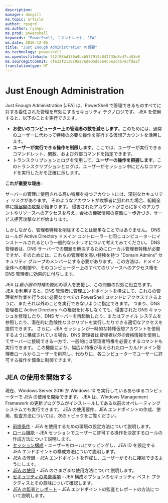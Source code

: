 ```yaml
---
description: 
manager: dongill
ms.topic: article
author: rpsqrd
ms.author: ryanpu
ms.prod: powershell
keywords: "PowerShell, コマンドレット, JEA"
ms.date: 2016-12-05
title: "Just Enough Administration の概要"
ms.technology: powershell
ms.openlocfilehash: 742f88bd130a9bcb577914c842735e8c47ca53e6
ms.sourcegitcommit: cfe32f213819ae76de05da564c3e2c4b7ecfda2f
translationtype: HT
---
```

# <a name="just-enough-administration"></a>Just Enough Administration

Just Enough Administration (JEA) は、PowerShell で管理できるものすべてに対する委任された管理を有効にするセキュリティ テクノロジです。
JEA を使用すると、以下のことを実行できます。

- **お使いのコンピューター上の管理者の数を減らします**。このためには、通常のユーザーに代わって特権の必要な操作を実行する仮想アカウントを活用します。
- **ユーザーが実行できる操作を制限します**。ここでは、ユーザーが実行できるコマンドレット、関数、および外部コマンドを指定できます。
- トランスクリプションとログを使用して、**ユーザーの操作を把握します**。このトランスクリプションとログは、ユーザーがセッション中にどんなコマンドを実行したかを正確に示します。

**これが重要な理由:**

サーバーの管理に使用される高い特権を持つアカウントには、深刻なセキュリティ リスクがあります。
そのようなアカウントが攻撃者に狙われた場合、組織全体に[横展開の攻撃](http://aka.ms/pth)が始まります。
侵害されたアカウントがさらに多くのアカウントやリソースへのアクセスを与え、会社の機密情報の盗難に一歩近づき、サービス拒否攻撃などが始まります。

しかしながら、管理者特権を削除することは簡単なことではありません。
DNS ロールが Active Directory ドメイン コントローラーと同じコンピューターにインストールされるという一般的なシナリオについて考えてみてください。
DNS 管理者は、DNS サーバーでの問題を解決するためにローカル管理者特権が必要ですが、そのためには、これらの管理者を高い特権を持つ "Domain Admins" セキュリティ グループのメンバーにする必要があります。
この方法は、ドメイン全体への制御や、そのコンピューター上のすべてのリソースへのアクセス権を DNS 管理者に効果的に付与します。

JEA は*最小限の特権*の原則の導入を支援し、この問題の対処に役立ちます。
JEA を利用すると、DNS 管理者に管理エンドポイントを構成して、これらの管理者が作業を行うのに必要なすべての PowerShell コマンドにアクセスできるように、またそれ以外のことを実行できないように指定できます。
つまり、DNS 管理者に Active Directory への権限を付与しなくても、侵害された DNS キャッシュを修復したり、DNS サーバーを再起動したり、またはファイル システムを参照したり、潜在的に危険性なスクリプトを実行したりできる適切なアクセスを提供できます。
さらに、JEA セッションが一時的な特権仮想アカウントを使用するように構成されている場合、DNS 管理者は*管理者以外の*資格情報を使用してサーバーに接続できる一方で、一般的には管理者特権を必要とするコマンドも実行できます。
この機能により、幅広い特権が与えられたローカル/ドメイン管理者ロールからユーザーを削除し、代わりに、各コンピューターでユーザーに許可する操作を慎重に制御できます。

## <a name="get-started-with-jea"></a>JEA の使用を開始する

現在、Windows Server 2016 か Windows 10 を実行しているあらゆるコンピューターで JEA の使用を開始できます。
JEA は、Windows Management Framework の更新プログラムがインストールしてある以前のオペレーティング システムでも実行できます。
JEA の使用要件、JEA エンドポイントの作成、使用、監査方法については、次のトピックをご覧ください。

- [前提条件](prerequisites.md) - JEA を使用するための環境の設定方法について説明します。
- [ロール機能](role-capabilities.md) - JEA セッションでユーザーに許可する操作を決定するロールの作成方法について説明します。
- [セッション構成](session-configurations.md) - ユーザーをロールにマッピングし、JEA ID を設定する JEA エンドポイントの構成方法について説明します。
- [JEA の登録](register-jea.md) - JEA エンドポイントを作成し、ユーザーがそれに接続できるようにします。
- [JEA の使用](using-jea.md) - JEA のさまざまな使用方法について説明します。
- [セキュリティの考慮事項](security-considerations.md) - JEA 構成オプションのセキュリティ ベスト プラクティスとその意味について確認します。
- [JEA の監査とレポート](audit-and-report.md) - JEA エンドポイントの監査とレポートの方法について説明します。